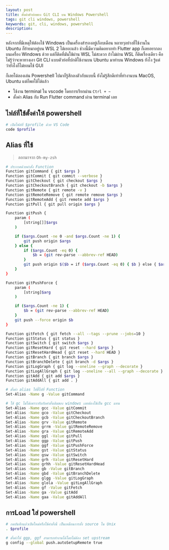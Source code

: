 ```yaml
---
layout: post
title: ตั้งค่าตัวย่อของ Git CLI บน Windows Powershell
tags: git cli windows, powershell
keywords: git, cli, windows, powershell
description:
---
```


หลังจากที่มีเหตุให้ต้องใช้ Windows เป็นเครื่องสำรองอยู่เกือบเดือน
หลายๆอย่างที่ใช้งานใน Ubuntu ก็ย้ายมาอยู่บน WSL 2 ได้เยอะแล้ว
ช่วงนี้มีความคิดอยากทำ Flutter app ก็เลยอยากลงบนเครื่อง Windows ด้วย
แต่ก็ติดที่มันใช้ผ่าน WSL ไม่สะดวก ถ้าไม่ผ่าน WSL ก็ติดเรื่องเดียว คือ
ไม่รู้ว่าจะหาทางเอา Git CLI แบบตัวย่อที่ปกติใช้งานบน Ubuntu มาทำบน Windows
ยังไง รู้แต่ว่ายังไงก็ไม่ยอมใช้ GUI

ก็เลยได้ลองเล่น Powershell ไปมาก็รู้สึกลงตัวกับแบบนี้
ยังไม่รู้สึกดีเท่าที่ทำงานบน MacOS, Ubuntu แต่ก็พอใช้ได้แล้ว

- ใช้งาน terminal ใน vscode โดยการเรียกผ่าน `Ctrl + ~`
- ตั้งค่า Alias กับ Run Flutter command ผ่าน terminal เลย


## ไฟล์ที่ใช้ตั้งค่าให้ powershell

```sh
# เปิดไฟล์ที่ $profile ด้วย VS Code
code $profile
```

## Alias ที่ใช้

> ลอกมาจาก `Oh-my-zsh`

```sh
# ประกาศด้วยคำสั่ง Function
Function gitCommand { git $args }
Function gitCommit { git commit --verbose }
Function gitCheckout { git checkout $args }
Function gitCheckoutBranch { git checkout -b $args }
Function gitRemote { git remote -v }
Function gitRemoteRemove { git remote remove $args }
Function gitRemoteAdd { git remote add $args }
Function gitPull { git pull origin $args }

Function gitPush {
    param (
        [string[]]$args
    )

    if ($args.Count -ne 0 -and $args.Count -ne 1) {
        git push origin $args
    } else {
        if ($args.Count -eq 0) {
            $b = (git rev-parse --abbrev-ref HEAD)
        }
        git push origin $($b = if ($args.Count -eq 0) { $b } else { $args[0] })
    }
}

Function gitPushForce {
    param (
        [string]$arg
    )

    if ($args.Count -ne 1) {
        $b = (git rev-parse --abbrev-ref HEAD)
    }
    git push --force origin $b
}

Function gitFetch { git fetch --all --tags --prune --jobs=10 }
Function gitStatus { git status }
Function gitSwitch { git switch $args }
Function gitResetHard { git reset --hard $args }
Function gitResetHardHead { git reset --hard HEAD }
Function gitBranch { git branch $args }
Function gitBranchDelete { git branch -d $args }
Function gitLogGraph { git log --oneline --graph --decorate }
Function gitLogAllGraph { git log --oneline --all --graph --decorate }
Function gitAdd { git add $args }
Function gitAddAll { git add . }

# ตั้งค่า alias ให้ชี้ไปที่ Function
Set-Alias -Name g -Value gitCommand

# ใช้ gc ไม่ได้เพราะทับกับคำสั่งเดิมของ windows เลยต้องใช้เป็น gcc แทน
Set-Alias -Name gcc -Value gitCommit
Set-Alias -Name gco -Value gitCheckout
Set-Alias -Name gcb -Value gitCheckoutBranch
Set-Alias -Name grv -Value gitRemote
Set-Alias -Name grrm -Value gitRemoteRemove
Set-Alias -Name gra -Value gitRemoteAdd
Set-Alias -Name ggl -Value gitPull
Set-Alias -Name ggp -Value gitPush
Set-Alias -Name ggf -Value gitPushForce
Set-Alias -Name gst -Value gitStatus
Set-Alias -Name gsw -Value gitSwitch
Set-Alias -Name grh -Value gitResetHard
Set-Alias -Name grhh -Value gitResetHardHead
Set-Alias -Name gb -Value gitBranch
Set-Alias -Name gbd -Value gitBranchDelete
Set-Alias -Name glgg -Value gitLogGraph
Set-Alias -Name glola -Value gitLogAllGraph
Set-Alias -Name gf -Value gitFetch
Set-Alias -Name ga -Value gitAdd
Set-Alias -Name gaa -Value gitAddAll

```

## การLoad ใส่ powershell

```sh
# กดบันทึกแล้วเปิดใหม่หรือใช้คำสั่งนี้ เป็นเหมือนการสั่ง source ใน Unix
. $profile

# ตั้งค่าให้ ggp, ggf สามารถทำงานได้โดยไม่ต้อง set upstream
g config --global push.autoSetupRemote true
```
